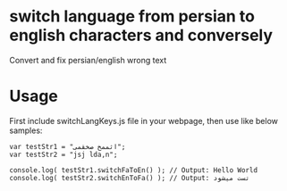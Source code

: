 # switch language from persian to english characters and conversely
Convert and fix persian/english wrong text 

# Usage
First include switchLangKeys.js file in your webpage, then use like below samples:  

    var testStr1 = "اثممخ صخقمی";
    var testStr2 = "jsj lda,n";
    
    console.log( testStr1.switchFaToEn() ); // Output: Hello World
    console.log( testStr2.switchEnToFa() ); // Output: تست میشود
